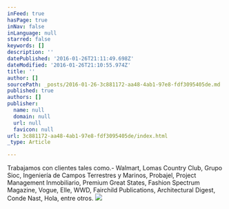 ```yaml
---
inFeed: true
hasPage: true
inNav: false
inLanguage: null
starred: false
keywords: []
description: ''
datePublished: '2016-01-26T21:11:49.698Z'
dateModified: '2016-01-26T21:10:55.974Z'
title: ''
author: []
sourcePath: _posts/2016-01-26-3c881172-aa48-4ab1-97e8-fdf3095405de.md
published: true
authors: []
publisher:
  name: null
  domain: null
  url: null
  favicon: null
url: 3c881172-aa48-4ab1-97e8-fdf3095405de/index.html
_type: Article

---
```

Trabajamos con clientes tales como.-  Walmart, Lomas Country Club, Grupo Sioc, Ingeniería de Campos Terrestres y Marinos, Probajel, Project Management Inmobiliario, Premium Great States, Fashion Spectrum Magazine, Vogue, Elle, WWD, Fairchild Publications, Architectural Digest, Conde Nast, Hola, entre otros.
![](https://s3-us-west-2.amazonaws.com/the-grid-img/p/a3f6a65347efb492eccabbae70226e86354042f9.jpg)